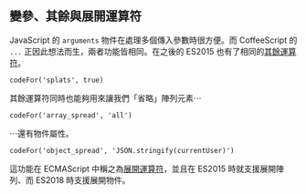 ## 變參、其餘與展開運算符

JavaScript 的 `arguments` 物件在處理多個傳入參數時很方便。而 CoffeeScript 的 `...` 正因此想法而生，兩者功能皆相同。在之後的 ES2015 也有了相同的[其餘運算符](https://developer.mozilla.org/en-US/docs/Web/JavaScript/Reference/Functions/rest_parameters)。

```
codeFor('splats', true)
```

<div id="array-spread" class="bookmark"></div>

其餘運算符同時也能夠用來讓我們「省略」陣列元素⋯

```
codeFor('array_spread', 'all')
```

<div id="object-spread" class="bookmark"></div>

⋯還有物件屬性。

```
codeFor('object_spread', 'JSON.stringify(currentUser)')
```

這功能在 ECMAScript 中稱之為[展開運算符](https://developer.mozilla.org/en-US/docs/Web/JavaScript/Reference/Operators/Spread_operator)，並且在 ES2015 時就支援展開陣列、而 ES2018 時支援展開物件。
